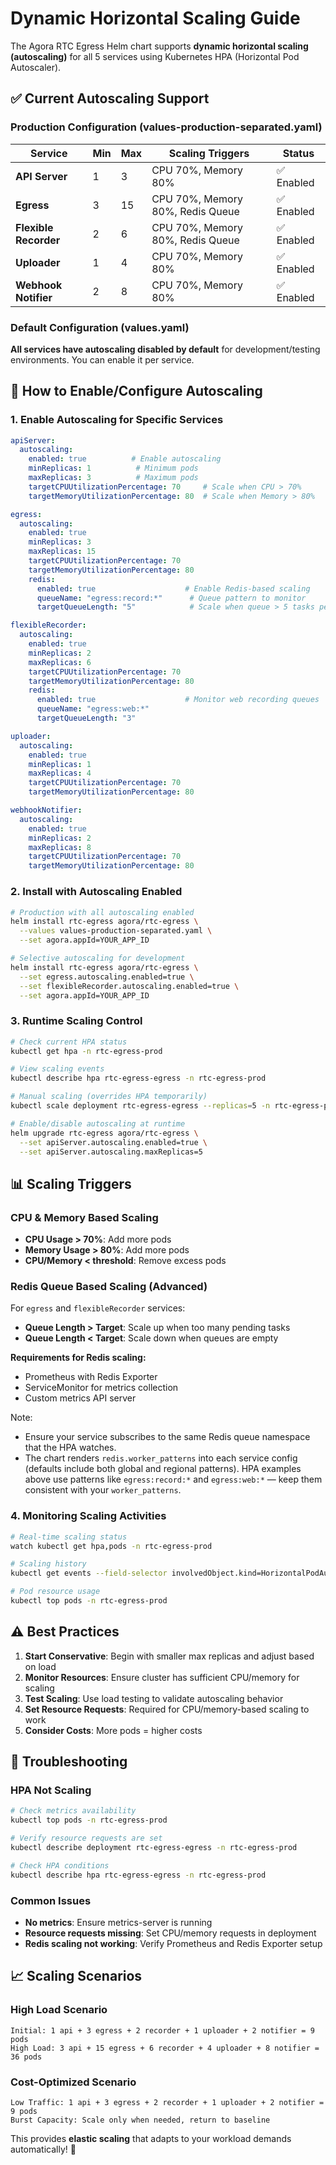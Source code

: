 # Dynamic Horizontal Scaling Guide

The Agora RTC Egress Helm chart supports **dynamic horizontal scaling (autoscaling)** for all 5 services using Kubernetes HPA (Horizontal Pod Autoscaler).

## ✅ Current Autoscaling Support

### Production Configuration (values-production-separated.yaml)

| Service | Min | Max | Scaling Triggers | Status |
|---------|-----|-----|------------------|--------|
| **API Server** | 1 | 3 | CPU 70%, Memory 80% | ✅ Enabled |
| **Egress** | 3 | 15 | CPU 70%, Memory 80%, Redis Queue | ✅ Enabled |
| **Flexible Recorder** | 2 | 6 | CPU 70%, Memory 80%, Redis Queue | ✅ Enabled |
| **Uploader** | 1 | 4 | CPU 70%, Memory 80% | ✅ Enabled |
| **Webhook Notifier** | 2 | 8 | CPU 70%, Memory 80% | ✅ Enabled |

### Default Configuration (values.yaml)

**All services have autoscaling disabled by default** for development/testing environments. You can enable it per service.

## 🚀 How to Enable/Configure Autoscaling

### 1. Enable Autoscaling for Specific Services

```yaml
apiServer:
  autoscaling:
    enabled: true          # Enable autoscaling
    minReplicas: 1          # Minimum pods
    maxReplicas: 3          # Maximum pods
    targetCPUUtilizationPercentage: 70     # Scale when CPU > 70%
    targetMemoryUtilizationPercentage: 80  # Scale when Memory > 80%

egress:
  autoscaling:
    enabled: true
    minReplicas: 3
    maxReplicas: 15
    targetCPUUtilizationPercentage: 70
    targetMemoryUtilizationPercentage: 80
    redis:
      enabled: true                    # Enable Redis-based scaling
      queueName: "egress:record:*"      # Queue pattern to monitor
      targetQueueLength: "5"            # Scale when queue > 5 tasks per pod

flexibleRecorder:
  autoscaling:
    enabled: true
    minReplicas: 2
    maxReplicas: 6
    targetCPUUtilizationPercentage: 70
    targetMemoryUtilizationPercentage: 80
    redis:
      enabled: true                    # Monitor web recording queues
      queueName: "egress:web:*"
      targetQueueLength: "3"

uploader:
  autoscaling:
    enabled: true
    minReplicas: 1
    maxReplicas: 4
    targetCPUUtilizationPercentage: 70
    targetMemoryUtilizationPercentage: 80

webhookNotifier:
  autoscaling:
    enabled: true
    minReplicas: 2
    maxReplicas: 8
    targetCPUUtilizationPercentage: 70
    targetMemoryUtilizationPercentage: 80
```

### 2. Install with Autoscaling Enabled

```bash
# Production with all autoscaling enabled
helm install rtc-egress agora/rtc-egress \
  --values values-production-separated.yaml \
  --set agora.appId=YOUR_APP_ID

# Selective autoscaling for development
helm install rtc-egress agora/rtc-egress \
  --set egress.autoscaling.enabled=true \
  --set flexibleRecorder.autoscaling.enabled=true \
  --set agora.appId=YOUR_APP_ID
```

### 3. Runtime Scaling Control

```bash
# Check current HPA status
kubectl get hpa -n rtc-egress-prod

# View scaling events
kubectl describe hpa rtc-egress-egress -n rtc-egress-prod

# Manual scaling (overrides HPA temporarily)
kubectl scale deployment rtc-egress-egress --replicas=5 -n rtc-egress-prod

# Enable/disable autoscaling at runtime
helm upgrade rtc-egress agora/rtc-egress \
  --set apiServer.autoscaling.enabled=true \
  --set apiServer.autoscaling.maxReplicas=5
```

## 📊 Scaling Triggers

### CPU & Memory Based Scaling
- **CPU Usage > 70%**: Add more pods
- **Memory Usage > 80%**: Add more pods  
- **CPU/Memory < threshold**: Remove excess pods

### Redis Queue Based Scaling (Advanced)
For `egress` and `flexibleRecorder` services:
- **Queue Length > Target**: Scale up when too many pending tasks
- **Queue Length < Target**: Scale down when queues are empty

**Requirements for Redis scaling:**
- Prometheus with Redis Exporter
- ServiceMonitor for metrics collection
- Custom metrics API server

Note:
- Ensure your service subscribes to the same Redis queue namespace that the HPA watches.
- The chart renders `redis.worker_patterns` into each service config (defaults include both global and regional patterns). HPA examples above use patterns like `egress:record:*` and `egress:web:*` — keep them consistent with your `worker_patterns`.

### 4. Monitoring Scaling Activities

```bash
# Real-time scaling status
watch kubectl get hpa,pods -n rtc-egress-prod

# Scaling history
kubectl get events --field-selector involvedObject.kind=HorizontalPodAutoscaler -n rtc-egress-prod

# Pod resource usage
kubectl top pods -n rtc-egress-prod
```

## ⚠️ Best Practices

1. **Start Conservative**: Begin with smaller max replicas and adjust based on load
2. **Monitor Resources**: Ensure cluster has sufficient CPU/memory for scaling
3. **Test Scaling**: Use load testing to validate autoscaling behavior
4. **Set Resource Requests**: Required for CPU/memory-based scaling to work
5. **Consider Costs**: More pods = higher costs

## 🔧 Troubleshooting

### HPA Not Scaling
```bash
# Check metrics availability
kubectl top pods -n rtc-egress-prod

# Verify resource requests are set
kubectl describe deployment rtc-egress-egress -n rtc-egress-prod

# Check HPA conditions
kubectl describe hpa rtc-egress-egress -n rtc-egress-prod
```

### Common Issues
- **No metrics**: Ensure metrics-server is running
- **Resource requests missing**: Set CPU/memory requests in deployment
- **Redis scaling not working**: Verify Prometheus and Redis Exporter setup

## 📈 Scaling Scenarios

### High Load Scenario
```
Initial: 1 api + 3 egress + 2 recorder + 1 uploader + 2 notifier = 9 pods
High Load: 3 api + 15 egress + 6 recorder + 4 uploader + 8 notifier = 36 pods
```

### Cost-Optimized Scenario  
```
Low Traffic: 1 api + 3 egress + 2 recorder + 1 uploader + 2 notifier = 9 pods
Burst Capacity: Scale only when needed, return to baseline
```

This provides **elastic scaling** that adapts to your workload demands automatically! 🎉
